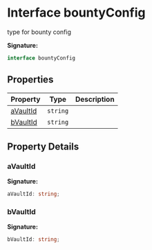 
# Interface bountyConfig

type for bounty config

<b>Signature:</b>

```typescript
interface bountyConfig 
```

## Properties

|  Property | Type | Description |
|  --- | --- | --- |
|  [aVaultId](./bountyconfig.md#aVaultId-property) | `string` |  |
|  [bVaultId](./bountyconfig.md#bVaultId-property) | `string` |  |

## Property Details

<a id="aVaultId-property"></a>

### aVaultId

<b>Signature:</b>

```typescript
aVaultId: string;
```

<a id="bVaultId-property"></a>

### bVaultId

<b>Signature:</b>

```typescript
bVaultId: string;
```
